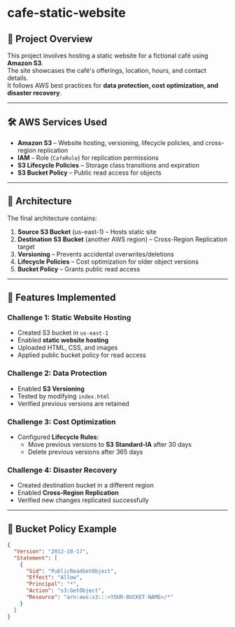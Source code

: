 # cafe-static-website


## 📌 Project Overview
This project involves hosting a static website for a fictional café using **Amazon S3**.  
The site showcases the café's offerings, location, hours, and contact details.  
It follows AWS best practices for **data protection, cost optimization, and disaster recovery**.

---

## 🛠 AWS Services Used
- **Amazon S3** – Website hosting, versioning, lifecycle policies, and cross-region replication
- **IAM** – Role (`CafeRole`) for replication permissions
- **S3 Lifecycle Policies** – Storage class transitions and expiration
- **S3 Bucket Policy** – Public read access for objects

---

## 📂 Architecture
The final architecture contains:
1. **Source S3 Bucket** (us-east-1) – Hosts static site
2. **Destination S3 Bucket** (another AWS region) – Cross-Region Replication target
3. **Versioning** – Prevents accidental overwrites/deletions
4. **Lifecycle Policies** – Cost optimization for older object versions
5. **Bucket Policy** – Grants public read access


---

## 🚀 Features Implemented
### **Challenge 1: Static Website Hosting**
- Created S3 bucket in `us-east-1`
- Enabled **static website hosting**
- Uploaded HTML, CSS, and images
- Applied public bucket policy for read access

### **Challenge 2: Data Protection**
- Enabled **S3 Versioning**
- Tested by modifying `index.html`
- Verified previous versions are retained

### **Challenge 3: Cost Optimization**
- Configured **Lifecycle Rules**:
  - Move previous versions to **S3 Standard-IA** after 30 days
  - Delete previous versions after 365 days

### **Challenge 4: Disaster Recovery**
- Created destination bucket in a different region
- Enabled **Cross-Region Replication**
- Verified new changes replicated successfully


---

## 📜 Bucket Policy Example
```json
{
  "Version": "2012-10-17",
  "Statement": [
    {
      "Sid": "PublicReadGetObject",
      "Effect": "Allow",
      "Principal": "*",
      "Action": "s3:GetObject",
      "Resource": "arn:aws:s3:::<YOUR-BUCKET-NAME>/*"
    }
  ]
}
